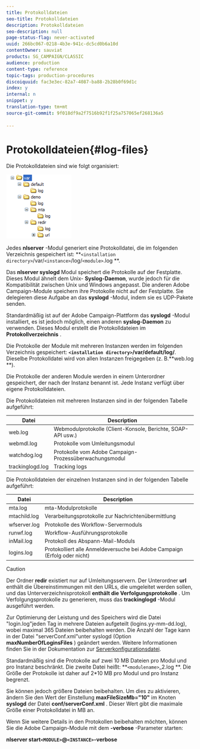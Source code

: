 ```yaml
---
title: Protokolldateien
seo-title: Protokolldateien
description: Protokolldateien
seo-description: null
page-status-flag: never-activated
uuid: 266bc067-0218-4b3e-941c-dc5cd0b6a10d
contentOwner: sauviat
products: SG_CAMPAIGN/CLASSIC
audience: production
content-type: reference
topic-tags: production-procedures
discoiquuid: fac3e3ec-82a7-4087-ba88-2b28b0f69d1c
index: y
internal: n
snippet: y
translation-type: tm+mt
source-git-commit: 9f018df9a2f7516b92f1f25a757065ef268136a5

---
```



# Protokolldateien{#log-files}

Die Protokolldateien sind wie folgt organisiert:

![](assets/d_ncs_directory.png)

Jedes **nlserver** -Modul generiert eine Protokolldatei, die im folgenden Verzeichnis gespeichert ist: **`<installation directory>`/var/`<instance>`/log/`<module>`.log **.

Das **nlserver syslogd** Modul speichert die Protokolle auf der Festplatte. Dieses Modul ähnelt dem Unix- **Syslog-Daemon**, wurde jedoch für die Kompatibilität zwischen Unix und Windows angepasst. Die anderen Adobe Campaign-Module speichern ihre Protokolle nicht auf der Festplatte. Sie delegieren diese Aufgabe an das **syslogd** -Modul, indem sie es UDP-Pakete senden.

Standardmäßig ist auf der Adobe Campaign-Plattform das **syslogd** -Modul installiert, es ist jedoch möglich, einen anderen **syslog-Daemon** zu verwenden. Dieses Modul erstellt die Protokolldateien im **Protokollverzeichnis** .

Die Protokolle der Module mit mehreren Instanzen werden im folgenden Verzeichnis gespeichert: **`<installation directory>`/var/default/log/**. Dieselbe Protokolldatei wird von allen Instanzen freigegeben (z. B.**web.log **).

Die Protokolle der anderen Module werden in einem Unterordner gespeichert, der nach der Instanz benannt ist. Jede Instanz verfügt über eigene Protokolldateien.

Die Protokolldateien mit mehreren Instanzen sind in der folgenden Tabelle aufgeführt:

| Datei | Description |
|---|---|
| web.log | Webmodulprotokolle (Client-Konsole, Berichte, SOAP-API usw.) |
| webmdl.log | Protokolle vom Umleitungsmodul |
| watchdog.log | Protokolle vom Adobe Campaign-Prozessüberwachungsmodul |
| trackinglogd.log | Tracking logs |

Die Protokolldateien der einzelnen Instanzen sind in der folgenden Tabelle aufgeführt:

| Datei | Description |
|---|---|
| mta.log | mta-Modulprotokolle |
| mtachild.log | Verarbeitungsprotokolle zur Nachrichtenübermittlung |
| wfserver.log | Protokolle des Workflow-Servermoduls |
| runwf.log | Workflow-Ausführungsprotokolle |
| inMail.log | Protokoll des Abspann-Mail-Moduls |
| logins.log | Protokolliert alle Anmeldeversuche bei Adobe Campaign (Erfolg oder nicht) |

>[!CAUTION]
>
>Der Ordner **redir** existiert nur auf Umleitungsservern. Der Unterordner **url** enthält die Übereinstimmungen mit den URLs, die umgeleitet werden sollen, und das Unterverzeichnisprotokoll **enthält die Verfolgungsprotokolle** . Um Verfolgungsprotokolle zu generieren, muss das **trackinglogd** -Modul ausgeführt werden.

Zur Optimierung der Leistung und des Speichers wird die Datei &quot;login.log&quot;jeden Tag in mehrere Dateien aufgeteilt (logins.yy-mm-dd.log), wobei maximal 365 Dateien beibehalten werden. Die Anzahl der Tage kann in der Datei &quot;serverConf.xml&quot;unter syslogd (Option **maxNumberOfLoginsFiles** ) geändert werden. Weitere Informationen finden Sie in der Dokumentation zur [Serverkonfigurationsdatei](../../installation/using/the-server-configuration-file.md#syslogd).

Standardmäßig sind die Protokolle auf zwei 10 MB Dateien pro Modul und pro Instanz beschränkt. Die zweite Datei heißt: **`<modulename>`_2.log **. Die Größe der Protokolle ist daher auf 2*10 MB pro Modul und pro Instanz begrenzt.

Sie können jedoch größere Dateien beibehalten. Um dies zu aktivieren, ändern Sie den Wert der Einstellung **maxFileSizeMb=&quot;10&quot;** im Knoten **syslogd** der Datei **conf/serverConf.xml** . Dieser Wert gibt die maximale Größe einer Protokolldatei in MB an.

Wenn Sie weitere Details in den Protokollen beibehalten möchten, können Sie die Adobe Campaign-Module mit dem **-verbose** -Parameter starten:

**nlserver start`<MODULE>`@`<INSTANCE>`-verbose**
